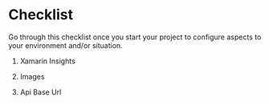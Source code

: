 # Checklist
Go through this checklist once you start your project to configure aspects to your environment and/or situation.

1. Xamarin Insights

2. Images

3. Api Base Url